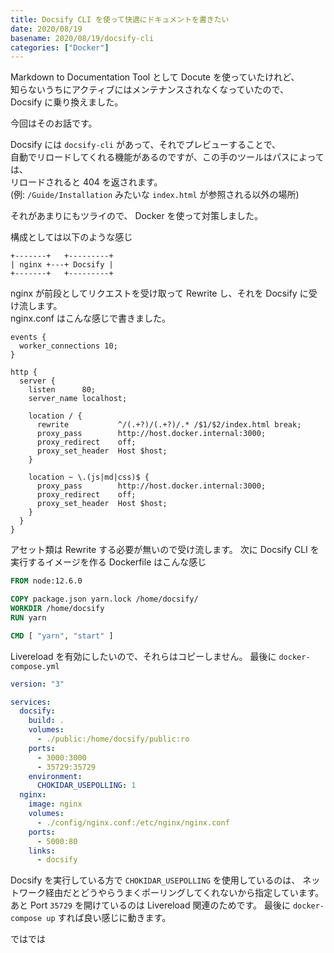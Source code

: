 ```yaml
---
title: Docsify CLI を使って快適にドキュメントを書きたい
date: 2020/08/19
basename: 2020/08/19/docsify-cli
categories: ["Docker"]
---
```


Markdown to Documentation Tool として Docute を使っていたけれど、  
知らないうちにアクティブにはメンテナンスされなくなっていたので、  
Docsify に乗り換えました。

今回はそのお話です。

Docsify には `docsify-cli` があって、それでプレビューすることで、  
自動でリロードしてくれる機能があるのですが、この手のツールはパスによっては、  
リロードされると 404 を返されます。  
(例: `/Guide/Installation` みたいな `index.html` が参照される以外の場所)

それがあまりにもツライので、 Docker を使って対策しました。

構成としては以下のような感じ

```
+-------+   +---------+
| nginx +---+ Docsify |
+-------+   +---------+
```

nginx が前段としてリクエストを受け取って Rewrite し、それを Docsify に受け流します。  
nginx.conf はこんな感じで書きました。

```nginx
events {
  worker_connections 10;
}

http {
  server {
    listen      80;
    server_name localhost;

    location / {
      rewrite           ^/(.+?)/(.+?)/.* /$1/$2/index.html break;
      proxy_pass        http://host.docker.internal:3000;
      proxy_redirect    off;
      proxy_set_header  Host $host;
    }

    location ~ \.(js|md|css)$ {
      proxy_pass        http://host.docker.internal:3000;
      proxy_redirect    off;
      proxy_set_header  Host $host;
    }
  }
}
```

アセット類は Rewrite する必要が無いので受け流します。
次に Docsify CLI を実行するイメージを作る Dockerfile はこんな感じ

```dockerfile
FROM node:12.6.0

COPY package.json yarn.lock /home/docsify/
WORKDIR /home/docsify
RUN yarn

CMD [ "yarn", "start" ]
```

Livereload を有効にしたいので、それらはコピーしません。
最後に `docker-compose.yml`

```yml
version: "3"

services:
  docsify:
    build: .
    volumes:
      - ./public:/home/docsify/public:ro
    ports:
      - 3000:3000
      - 35729:35729
    environment:
      CHOKIDAR_USEPOLLING: 1
  nginx:
    image: nginx
    volumes:
      - ./config/nginx.conf:/etc/nginx/nginx.conf
    ports:
      - 5000:80
    links:
      - docsify
```

Docsify を実行している方で `CHOKIDAR_USEPOLLING` を使用しているのは、
ネットワーク経由だとどうやらうまくポーリングしてくれないから指定しています。
あと Port `35729` を開けているのは Livereload 関連のためです。
最後に `docker-compose up` すれば良い感じに動きます。

ではでは
